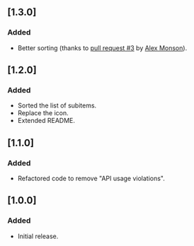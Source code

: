 ## [1.3.0]

### Added

- Better sorting (thanks
  to [pull request #3](https://github.com/codewriterbv/intellijidea-recent-project-organizer/pull/3)
  by [Alex Monson](https://github.com/AlexMonson)).

## [1.2.0]

### Added

- Sorted the list of subitems.
- Replace the icon.
- Extended README.

## [1.1.0]

### Added

- Refactored code to remove "API usage violations".

## [1.0.0]

### Added

- Initial release.
